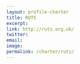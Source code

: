 ```yaml
---
layout: profile-charter
title: RUTS
excerpt: 
link: http://ruts.org.uk/
twitter: 
email: 
image: 
permalink: /charter/ruts/
---
```


